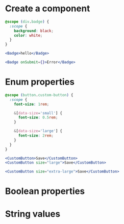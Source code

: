 # Create a component

```css
@scope (div.badge) {
  :scope {
    background: black;
    color: white;
  }
}
```

```jsx
<Badge>hello</Badge>

<Badge onSubmit={}>Error</Badge>
```

# Enum properties

```css
@scope (button.custom-button) {
  :scope {
    font-size: 1rem;

    &[data-size='small'] {
      font-size: 0.5rem;
    }

    &[data-size='large'] {
      font-size: 2rem;
    }
  }
}
```

```jsx
<CustomButton>Save</CustomButton>
<CustomButton size="large">Save</CustomButton>

<CustomButton size="extra-large">Save</CustomButton>
```

# Boolean properties

# String values
